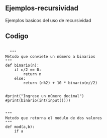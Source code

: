 ## Ejemplos-recursividad
  Ejemplos basicos del uso de recursividad

## Codigo
<pre><code>
  """
Método que conviete un número a binarios 
"""
def binario(n):
    if n/2 == 0:
        return n
    else:
        return (n%2) + 10 * binario(n//2)


#print("Ingrese un número decimal")
#print(binario(int(input())))

  
"""
Metodo que retorna el modulo de dos valores
"""
def mod(a,b):
    if a<b:
        return a
    else:
        return mod(a-b,b)

#print("Ingrese un numero")
#a=int(input())
#print("Ingrese un numero")
#b=int(input())
#print(mod(a,b))
<code>

